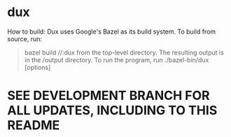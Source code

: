 # dux

How to build:
Dux uses Google's Bazel as its build system. To build from source, run:
> bazel build //:dux
from the top-level directory. The resulting output is in the /output directory.
To run the program, run ./bazel-bin/dux [options]

# SEE DEVELOPMENT BRANCH FOR ALL UPDATES, INCLUDING TO THIS README